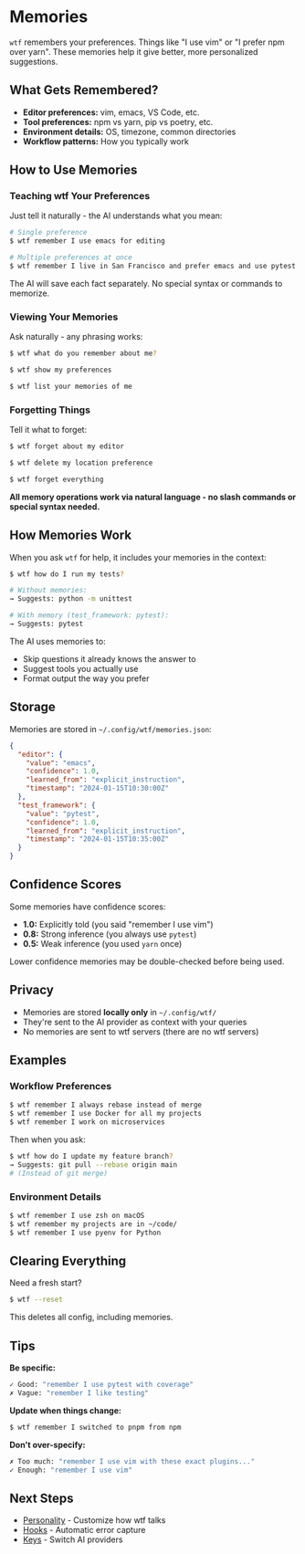 # Memories

`wtf` remembers your preferences. Things like "I use vim" or "I prefer npm over yarn". These memories help it give better, more personalized suggestions.

## What Gets Remembered?

- **Editor preferences:** vim, emacs, VS Code, etc.
- **Tool preferences:** npm vs yarn, pip vs poetry, etc.
- **Environment details:** OS, timezone, common directories
- **Workflow patterns:** How you typically work

## How to Use Memories

### Teaching wtf Your Preferences

Just tell it naturally - the AI understands what you mean:

```bash
# Single preference
$ wtf remember I use emacs for editing

# Multiple preferences at once
$ wtf remember I live in San Francisco and prefer emacs and use pytest for tests
```

The AI will save each fact separately. No special syntax or commands to memorize.

### Viewing Your Memories

Ask naturally - any phrasing works:

```bash
$ wtf what do you remember about me?

$ wtf show my preferences

$ wtf list your memories of me
```

### Forgetting Things

Tell it what to forget:

```bash
$ wtf forget about my editor

$ wtf delete my location preference

$ wtf forget everything
```

**All memory operations work via natural language - no slash commands or special syntax needed.**

## How Memories Work

When you ask `wtf` for help, it includes your memories in the context:

```bash
$ wtf how do I run my tests?

# Without memories:
→ Suggests: python -m unittest

# With memory (test_framework: pytest):
→ Suggests: pytest
```

The AI uses memories to:
- Skip questions it already knows the answer to
- Suggest tools you actually use
- Format output the way you prefer

## Storage

Memories are stored in `~/.config/wtf/memories.json`:

```json
{
  "editor": {
    "value": "emacs",
    "confidence": 1.0,
    "learned_from": "explicit_instruction",
    "timestamp": "2024-01-15T10:30:00Z"
  },
  "test_framework": {
    "value": "pytest",
    "confidence": 1.0,
    "learned_from": "explicit_instruction",
    "timestamp": "2024-01-15T10:35:00Z"
  }
}
```

## Confidence Scores

Some memories have confidence scores:

- **1.0:** Explicitly told (you said "remember I use vim")
- **0.8:** Strong inference (you always use `pytest`)
- **0.5:** Weak inference (you used `yarn` once)

Lower confidence memories may be double-checked before being used.

## Privacy

- Memories are stored **locally only** in `~/.config/wtf/`
- They're sent to the AI provider as context with your queries
- No memories are sent to wtf servers (there are no wtf servers)

## Examples

### Workflow Preferences

```bash
$ wtf remember I always rebase instead of merge
$ wtf remember I use Docker for all my projects
$ wtf remember I work on microservices
```

Then when you ask:

```bash
$ wtf how do I update my feature branch?
→ Suggests: git pull --rebase origin main
# (Instead of git merge)
```

### Environment Details

```bash
$ wtf remember I use zsh on macOS
$ wtf remember my projects are in ~/code/
$ wtf remember I use pyenv for Python
```

## Clearing Everything

Need a fresh start?

```bash
$ wtf --reset
```

This deletes all config, including memories.

## Tips

**Be specific:**
```bash
✓ Good: "remember I use pytest with coverage"
✗ Vague: "remember I like testing"
```

**Update when things change:**
```bash
$ wtf remember I switched to pnpm from npm
```

**Don't over-specify:**
```bash
✗ Too much: "remember I use vim with these exact plugins..."
✓ Enough: "remember I use vim"
```

## Next Steps

- [Personality](personality.md) - Customize how wtf talks
- [Hooks](hooks.md) - Automatic error capture
- [Keys](keys.md) - Switch AI providers
